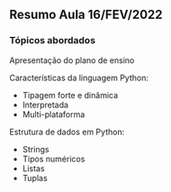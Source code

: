 ## Resumo Aula 16/FEV/2022


### Tópicos abordados

Apresentação do plano de ensino

Características da linguagem Python:
- Tipagem forte e dinâmica
- Interpretada
- Multi-plataforma

Estrutura de dados em Python:
- Strings
- Tipos numéricos
- Listas
- Tuplas


